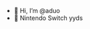- 👋 Hi, I’m @aduo
- 👀 Nintendo Switch yyds

<!---
aduo/aduo is a ✨ special ✨ repository because its `README.md` (this file) appears on your GitHub profile.
You can click the Preview link to take a look at your changes.
--->
